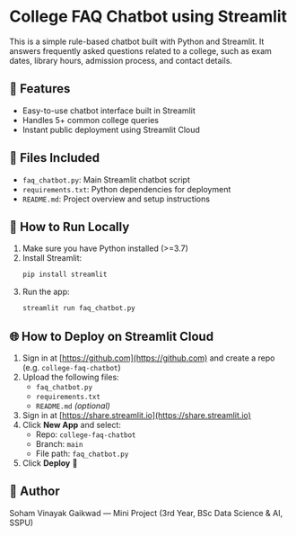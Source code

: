 
# College FAQ Chatbot using Streamlit

This is a simple rule-based chatbot built with Python and Streamlit. It answers frequently asked questions related to a college, such as exam dates, library hours, admission process, and contact details.

## 🔧 Features
- Easy-to-use chatbot interface built in Streamlit
- Handles 5+ common college queries
- Instant public deployment using Streamlit Cloud

## 📁 Files Included
- `faq_chatbot.py`: Main Streamlit chatbot script
- `requirements.txt`: Python dependencies for deployment
- `README.md`: Project overview and setup instructions

## 🚀 How to Run Locally

1. Make sure you have Python installed (>=3.7)
2. Install Streamlit:
   ```bash
   pip install streamlit
   ```
3. Run the app:
   ```bash
   streamlit run faq_chatbot.py
   ```

## 🌐 How to Deploy on Streamlit Cloud

1. Sign in at [https://github.com](https://github.com) and create a repo (e.g. `college-faq-chatbot`)
2. Upload the following files:
   - `faq_chatbot.py`
   - `requirements.txt`
   - `README.md` *(optional)*
3. Sign in at [https://share.streamlit.io](https://share.streamlit.io)
4. Click **New App** and select:
   - Repo: `college-faq-chatbot`
   - Branch: `main`
   - File path: `faq_chatbot.py`
5. Click **Deploy** 🎉

## 👤 Author
Soham Vinayak Gaikwad — Mini Project (3rd Year, BSc Data Science & AI, SSPU)
